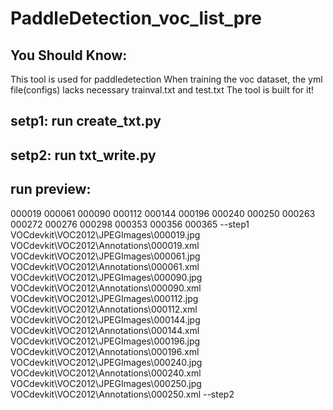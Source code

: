 # PaddleDetection_voc_list_pre
## You Should Know:
This tool is used for paddledetection
When training the voc dataset, the yml file(configs) lacks necessary trainval.txt and test.txt
The tool is built for it!
## setp1: run create_txt.py
## setp2: run txt_write.py
## run preview:
000019
000061
000090
000112
000144
000196
000240
000250
000263
000272
000276
000298
000353
000356
000365
--step1
VOCdevkit\VOC2012\JPEGImages\000019.jpg VOCdevkit\VOC2012\Annotations\000019.xml
VOCdevkit\VOC2012\JPEGImages\000061.jpg VOCdevkit\VOC2012\Annotations\000061.xml
VOCdevkit\VOC2012\JPEGImages\000090.jpg VOCdevkit\VOC2012\Annotations\000090.xml
VOCdevkit\VOC2012\JPEGImages\000112.jpg VOCdevkit\VOC2012\Annotations\000112.xml
VOCdevkit\VOC2012\JPEGImages\000144.jpg VOCdevkit\VOC2012\Annotations\000144.xml
VOCdevkit\VOC2012\JPEGImages\000196.jpg VOCdevkit\VOC2012\Annotations\000196.xml
VOCdevkit\VOC2012\JPEGImages\000240.jpg VOCdevkit\VOC2012\Annotations\000240.xml
VOCdevkit\VOC2012\JPEGImages\000250.jpg VOCdevkit\VOC2012\Annotations\000250.xml
--step2
